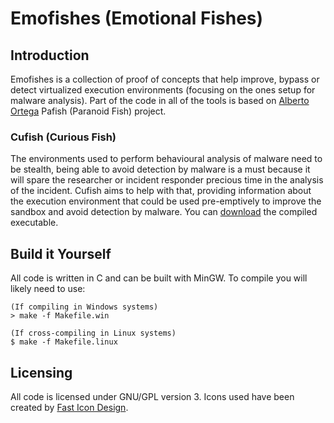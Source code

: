 # Emofishes (Emotional Fishes)
## Introduction

Emofishes is a collection of proof of concepts that help improve, bypass or detect virtualized execution environments (focusing on the ones setup for malware analysis). Part of the code in all of the tools is based on [Alberto Ortega](https://github.com/a0rtega/pafish) Pafish (Paranoid Fish) project.

### Cufish (Curious Fish)

The environments used to perform behavioural analysis of malware need to be stealth, being able to avoid detection by malware is a must because it will spare the researcher or incident responder precious time in the analysis of the incident. Cufish aims to help with that, providing information about the execution environment that could be used pre-emptively to improve the sandbox and avoid detection by malware. You can [download](https://github.com/serializingme/emofishes/raw/master/dist/cufish.exe) the compiled executable.

## Build it Yourself

All code is written in C and can be built with MinGW. To compile you will likely need to use:

```
(If compiling in Windows systems)
> make -f Makefile.win

(If cross-compiling in Linux systems)
$ make -f Makefile.linux
```

## Licensing

All code is licensed under GNU/GPL version 3. Icons used have been created by [Fast Icon Design](http://fasticon.com/).